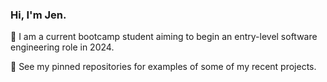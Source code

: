 ### Hi, I'm Jen.
🌱  I am a current bootcamp student aiming to begin an entry-level software engineering role in 2024.

📌  See my pinned repositories for examples of some of my recent projects.

<!--
**jengori/jengori** is a ✨ _special_ ✨ repository because its `README.md` (this file) appears on your GitHub profile.

Here are some ideas to get you started:

- 🔭 I’m currently working on ...
- 🌱 I’m currently learning ...
- 👯 I’m looking to collaborate on ...
- 🤔 I’m looking for help with ...
- 💬 Ask me about ...
- 📫 How to reach me: ...
- 😄 Pronouns: ...
- ⚡ Fun fact: ...
-->
